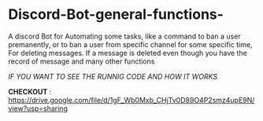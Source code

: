 # Discord-Bot-general-functions-
A discord Bot for Automating some tasks, like a command to ban a user premanently, or to ban a user from specific channel for some specific time, For deleting messages. If a message is deleted even though you have the record of message and many other functions


*IF YOU WANT TO SEE THE RUNNIG CODE AND HOW IT WORKS*

**CHECKOUT** : https://drive.google.com/file/d/1gF_Wb0Mxb_CHjTv0D89O4P2smz4upE9N/view?usp=sharing
